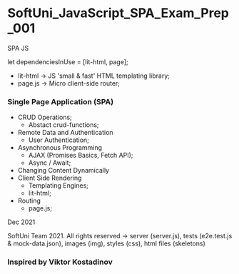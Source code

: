 # SoftUni_JavaScript_SPA_Exam_Prep_001
SPA JS 

let dependenciesInUse = [lit-html, page];
- lit-html -> JS 'small & fast' HTML templating library;
- page.js -> Micro client-side router;

### Single Page Application (SPA)
- CRUD Operations;
  - Abstact crud-functions;
- Remote Data and Authentication
  - User Authentication;
- Asynchronous Programming
  - AJAX (Promises Basics, Fetch API);
  - Async / Await;
- Changing Content Dynamically
- Client Side Rendering
  - Templating Engines;
  - lit-html;
- Routing
  - page.js;

Dec 2021

SoftUni Team 2021. All rights reserved -> server (server.js), tests (e2e.test.js & mock-data.json), images (img), styles (css), html files (skeletons)


### Inspired by Viktor Kostadinov
